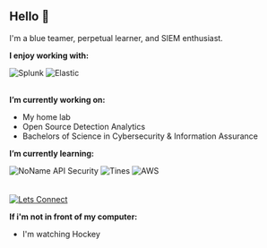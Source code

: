 ## Hello 👋

I'm a blue teamer, perpetual learner, and SIEM enthusiast.
<br />

**I enjoy working with:**
<div display="flex">
  <img src="https://img.shields.io/badge/splunk%3E-Green" alt="Splunk"/>
  <img src="https://img.shields.io/badge/Elastic-blue" alt="Elastic"/>
</div>
<br />

**I’m currently working on:**
- My home lab 
- Open Source Detection Analytics
- Bachelors of Science in Cybersecurity & Information Assurance

**I’m currently learning:**
<div display="flex">
  <img src="https://img.shields.io/badge/NoName-API_Security-black" alt="NoName API Security"/>
  <img src="https://img.shields.io/badge/Tines-Automation-purple" alt="Tines"/>
  <img src="https://img.shields.io/badge/AWS-Cloud-blue" alt="AWS"/>
</div>
<br />
<br />
<div display="flex">
  <a href="https://www.linkedin.com/in/taylor-decicco/">
    <img src="https://img.shields.io/badge/Lets_Connect-%230077B5.svg?style=for-the-badge&logo=linkedin&logoColor=white" alt="Lets Connect"/>
  </a>
</div>

**If i'm not in front of my computer:**
- I'm watching Hockey
